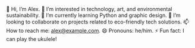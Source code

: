 👋 Hi, I’m Alex.
👀 I’m interested in technology, art, and environmental sustainability.
🌱 I’m currently learning Python and graphic design.
💞️ I’m looking to collaborate on projects related to eco-friendly tech solutions.
📫 How to reach me: alex@example.com.
😄 Pronouns: he/him.
⚡ Fun fact: I can play the ukulele!
<!---
shivamupadhyay9451/shivamupadhyay9451 is a ✨ special ✨ repository because its `README.md` (this file) appears on your GitHub profile.
You can click the Preview link to take a look at your changes.
--->
